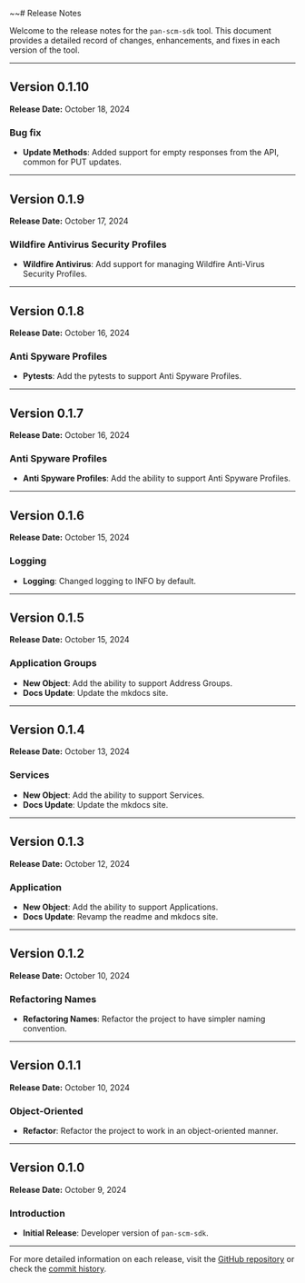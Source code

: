 ~~# Release Notes

Welcome to the release notes for the `pan-scm-sdk` tool. This document provides a detailed record of changes,
enhancements, and fixes in each version of the tool.

---

## Version 0.1.10

**Release Date:** October 18, 2024

### Bug fix

- **Update Methods**: Added support for empty responses from the API, common for PUT updates.

---

## Version 0.1.9

**Release Date:** October 17, 2024

### Wildfire Antivirus Security Profiles

- **Wildfire Antivirus**: Add support for managing Wildfire Anti-Virus Security Profiles.

---

## Version 0.1.8

**Release Date:** October 16, 2024

### Anti Spyware Profiles

- **Pytests**: Add the pytests to support Anti Spyware Profiles.

---

## Version 0.1.7

**Release Date:** October 16, 2024

### Anti Spyware Profiles

- **Anti Spyware Profiles**: Add the ability to support Anti Spyware Profiles.

---

## Version 0.1.6

**Release Date:** October 15, 2024

### Logging

- **Logging**: Changed logging to INFO by default.

---

## Version 0.1.5

**Release Date:** October 15, 2024

### Application Groups

- **New Object**: Add the ability to support Address Groups.
- **Docs Update**: Update the mkdocs site.

---

## Version 0.1.4

**Release Date:** October 13, 2024

### Services

- **New Object**: Add the ability to support Services.
- **Docs Update**: Update the mkdocs site.

---

## Version 0.1.3

**Release Date:** October 12, 2024

### Application

- **New Object**: Add the ability to support Applications.
- **Docs Update**: Revamp the readme and mkdocs site.

---

## Version 0.1.2

**Release Date:** October 10, 2024

### Refactoring Names

- **Refactoring Names**: Refactor the project to have simpler naming convention.

---

## Version 0.1.1

**Release Date:** October 10, 2024

### Object-Oriented

- **Refactor**: Refactor the project to work in an object-oriented manner.

---

## Version 0.1.0

**Release Date:** October 9, 2024

### Introduction

- **Initial Release**: Developer version of `pan-scm-sdk`.

---

For more detailed information on each release, visit
the [GitHub repository](https://github.com/cdot65/pan-scm-sdk/releases) or check
the [commit history](https://github.com/cdot65/pan-scm-sdk/commits/main).
